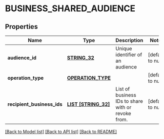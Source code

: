 # BUSINESS_SHARED_AUDIENCE

## Properties
Name | Type | Description | Notes
------------ | ------------- | ------------- | -------------
**audience_id** | [**STRING_32**](STRING_32.md) | Unique identifier of an audience | [default to null]
**operation_type** | [**OPERATION_TYPE**](OperationType.md) |  | [default to null]
**recipient_business_ids** | [**LIST [STRING_32]**](STRING_32.md) | List of business IDs to share with or revoke from. | [default to null]

[[Back to Model list]](../README.md#documentation-for-models) [[Back to API list]](../README.md#documentation-for-api-endpoints) [[Back to README]](../README.md)


